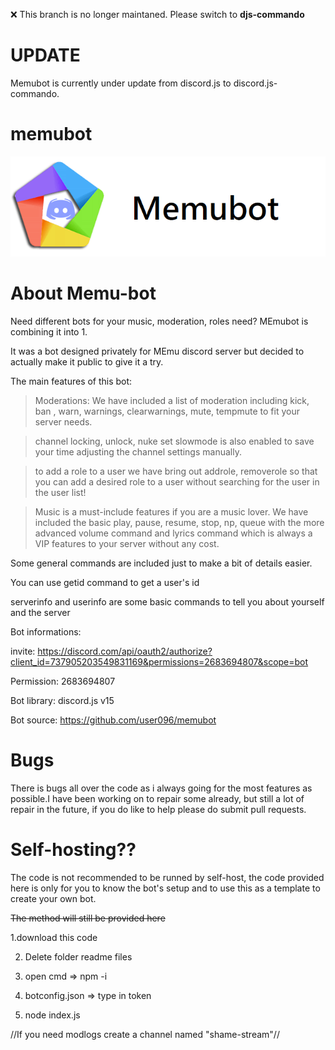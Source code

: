 ❌ This branch is no longer maintaned. Please switch to **djs-commando**

# UPDATE

Memubot is currently under update from discord.js to discord.js-commando.

# memubot
![](readmefiles/memu-bot-banner.png)

# About Memu-bot

Need different bots for your music, moderation, roles need? MEmubot is combining it into 1.

It was a bot designed privately for MEmu discord server but decided to actually make it public to give it a try.

The main features of this bot:

> Moderations: We have included a list of moderation including kick, ban , warn, warnings, clearwarnings, mute, tempmute to fit your server needs.

> channel locking, unlock, nuke set slowmode is also enabled to save your time adjusting the channel settings manually.

> to add a role to a user we have bring out addrole, removerole so that you can add a desired role to a user without searching for the user in the user list!

> Music is a must-include features if you are a music lover. We have included the basic play, pause, resume, stop, np, queue with the more advanced volume command and lyrics command which is always a VIP features to your server without any cost.

Some general commands are included just to make a bit of details easier.

You can use getid command to get a user's id

serverinfo and userinfo are some basic commands to tell you about yourself and the server

Bot informations:

invite: https://discord.com/api/oauth2/authorize?client_id=737905203549831169&permissions=2683694807&scope=bot

Permission: 2683694807

Bot library: discord.js v15

Bot source: https://github.com/user096/memubot

# Bugs

There is bugs all over the code as i always going for the most features as possible.I have been working on to repair some already, but still a lot of repair in the future, if you do like to help please do submit pull requests.

# Self-hosting??

The code is not recommended to be runned by self-host, the code provided here is only for you to know the bot's setup and to use this as a template to create your own bot.

~~The method will still be provided here~~

1.download this code

2. Delete folder readme files

3. open cmd => npm -i

4. botconfig.json => type in token

5. node index.js

//If you need modlogs create a channel named "shame-stream"//

